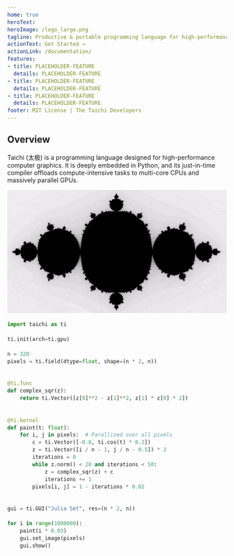 ```yaml
---
home: true
heroText:
heroImage: /logo_large.png
tagline: Productive & portable programming language for high-performance, sparse & differentiable computing on GPUs
actionText: Get Started →
actionLink: /documentation/
features:
- title: PLACEHOLDER-FEATURE
  details: PLACEHOLDER-FEATURE
- title: PLACEHOLDER-FEATURE
  details: PLACEHOLDER-FEATURE
- title: PLACEHOLDER-FEATURE
  details: PLACEHOLDER-FEATURE
footer: MIT License | The Taichi Developers
---
```


## Overview

Taichi (太极) is a programming language designed for high-performance computer graphics. It is deeply embedded in Python, and its just-in-time compiler offloads compute-intensive tasks to multi-core CPUs and massively parallel GPUs.

<center>

![](/fractal_small.gif)

</center>

```python {1}
import taichi as ti

ti.init(arch=ti.gpu)

n = 320
pixels = ti.field(dtype=float, shape=(n * 2, n))


@ti.func
def complex_sqr(z):
    return ti.Vector([z[0]**2 - z[1]**2, z[1] * z[0] * 2])


@ti.kernel
def paint(t: float):
    for i, j in pixels:  # Parallized over all pixels
        c = ti.Vector([-0.8, ti.cos(t) * 0.2])
        z = ti.Vector([i / n - 1, j / n - 0.5]) * 2
        iterations = 0
        while z.norm() < 20 and iterations < 50:
            z = complex_sqr(z) + c
            iterations += 1
        pixels[i, j] = 1 - iterations * 0.02


gui = ti.GUI("Julia Set", res=(n * 2, n))

for i in range(1000000):
    paint(i * 0.03)
    gui.set_image(pixels)
    gui.show()
```
